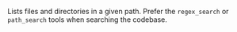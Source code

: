 Lists files and directories in a given path. Prefer the `regex_search` or `path_search` tools when searching the codebase.
